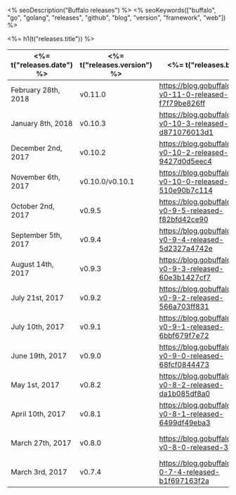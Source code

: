 <% seoDescription("Buffalo releases") %>
<% seoKeywords(["buffalo", "go", "golang", "releases", "github", "blog", "version", "framework", "web"]) %>

<%= h1(t("releases.title")) %>


| <%= t("releases.date") %> | <%= t("releases.version") %> | <%= t("releases.blog") %>                                         | <%= t("releases.github") %>       |
| ------------------------- | ---------------------------- | ----------------------------------------------------------------- | --------------------------------- |
| February 28th, 2018       | v0.11.0                      | https://blog.gobuffalo.io/buffalo-v0-11-0-released-f7f79be826ff   | <%= githubRelease("v0.11.0") %>   |
| January 8th, 2018         | v0.10.3                      | https://blog.gobuffalo.io/buffalo-v0-10-3-released-d871076013d1   | <%= githubRelease("v0.10.3") %>   |
| December 2nd, 2017        | v0.10.2                      | https://blog.gobuffalo.io/buffalo-v0-10-2-released-9427d0d5eec4   | <%= githubRelease("v0.10.2") %>   |
| November 6th, 2017        | v0.10.0/v0.10.1              | https://blog.gobuffalo.io/buffalo-v0-10-0-released-510e90b7c114   | <%= githubRelease("v0.10.1") %>   |
| October 2nd, 2017         | v0.9.5                       | https://blog.gobuffalo.io/buffalo-v0-9-5-released-f82bfd42ce90    | <%= githubRelease("v0.9.5") %>    |
| September 5th, 2017       | v0.9.4                       | https://blog.gobuffalo.io/buffalo-v0-9-4-released-5d2327a4742e    | <%= githubRelease("v0.9.4") %>    |
| August 14th, 2017         | v0.9.3                       | https://blog.gobuffalo.io/buffalo-v0-9-3-released-60e3b1427cf7    | <%= githubRelease("v0.9.3") %>    |
| July 21st, 2017           | v0.9.2                       | https://blog.gobuffalo.io/buffalo-v0-9-2-released-566a703ff831    | <%= githubRelease("v0.9.2") %>    |
| July 10th, 2017           | v0.9.1                       | https://blog.gobuffalo.io/buffalo-v0-9-1-released-6bbf679f7e72    | <%= githubRelease("v0.9.1") %>    |
| June 19th, 2017           | v0.9.0                       | https://blog.gobuffalo.io/buffalo-v0-9-0-released-68fcf0844473    | <%= githubRelease("v0.9.0") %>    |
| May 1st, 2017             | v0.8.2                       | https://blog.gobuffalo.io/buffalo-v0-8-2-released-da1b085df8a0    | <%= githubRelease("v0.8.2") %>    |
| April 10th, 2017          | v0.8.1                       | https://blog.gobuffalo.io/buffalo-v0-8-1-released-6499df49eba3    | <%= githubRelease("v0.8.1") %>    |
| March 27th, 2017          | v0.8.0                       | https://blog.gobuffalo.io/buffalo-v0-8-0-released-33f1786eadf     | <%= githubRelease("v0.8.0") %>    |
| March 3rd, 2017           | v0.7.4                       | https://blog.gobuffalo.io/buffalo-0-7-4-released-b1f697163f2a     | <%= githubRelease("v0.7.4") %>    |
